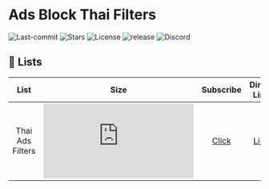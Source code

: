 # Ads Block Thai Filters
![Last-commit](https://img.shields.io/github/last-commit/F1rstStr0ke/AdBlock-Thai-Filters?style=flat-square)
![Stars](https://img.shields.io/github/stars/F1rstStr0ke/AdBlock-Thai-Filters?style=flat-square)
![License](https://img.shields.io/github/license/F1rstStr0ke/AdBlock-Thai-Filters?style=flat-square)
![release](https://img.shields.io/github/v/release/F1rstStr0ke/AdBlock-Thai-Filters?include_prereleases&style=flat-square)
![Discord](https://img.shields.io/discord/603204612035444768?label=Discord&style=flat-square)

## :page_facing_up: Lists
List | Size | Subscribe | Direct Link | Downloads
|:---------:|:-------:|:-------:|:--------:|:---------:|
Thai Ads Filters | ![][Filter Size] | [Click][Filter Subscribe] | [Link][Direct] | [Downloads][Download]

[Filter Subscribe]: https://subscribe.adblockplus.org/?location=https://raw.githubusercontent.com/F1rstStr0ke/adblock-thai-filters/master/filterlistall.txt&title=AdsBlockThaiFilters
[Direct]: https://github.com/F1rstStr0ke/adblock-thai-filters/filterlistall.txt
[Filter Size]: https://img.shields.io/github/size/F1rstStr0ke/AdBlock-Thai-Filters/filterlistall.txt?style=flat-square
[Download]: https://img.shields.io/github/downloads/F1rstStr0ke/AdBlock-Thai-Filters/5.3.2021.01/total?style=flat-square
